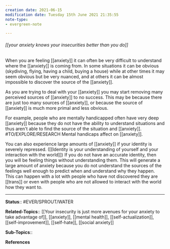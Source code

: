 ```yaml
---
creation date: 2021-06-15
modification date: Tuesday 15th June 2021 21:35:55
note-type: 
- evergreen-note

---
```


###### [[your anxiety knows your insecurities better than you do]]

When you are feeling [[anxiety]] it can often be very difficult to understand where the [[anxiety]] is coming from. In some situations it can be obvious (skydiving, flying, having a child, buying a house) while at other times it may seem obvious but be very nuanced, and at others it can be almost impossible to discover the source of the [[anxiety]]. 

As you are trying to deal with your [[anxiety]] you may start removing many perceived sources of [[anxiety]] to no success. This may be because there are just too many sources of [[anxiety]], or because the source of [[anxiety]] is much more primal and less obvious. 

For example, people who are mentally handicapped often have very deep [[anxiety]] because they do not have the ability to understand situations and thus aren't able to find the source of the situation and [[anxiety]]. #TO/EXPLORE/RESEARCH Mental handicaps affect on [[anxiety]]. 

You can also experience large amounts of [[anxiety]] if your identity is severely repressed. ([[Identity is your understanding of yourself and your interaction with the world]]) If you do not have an accurate identity, then you will be feeling things without understanding them. This will generate a large amount of anxiety because you do not understand the sources of the feelings well enough to predict when and understand why they happen. This can happen with a lot with people who have not discovered they are [[trans]] or even with people who are not allowed to interact with the world how they want to.


---

**Status**:: #EVER/SPROUT/WATER  

**Related-Topics**:: [[Your insecurity is just more avenues for your anxiety to take advantage of]], [[anxiety]], [[mental health]], [[self-actualization]], [[self-improvement]], [[self-hate]], [[social anxiety]]
	
**Sub-Topics**::
	
**References**